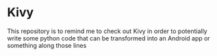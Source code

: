 # Kivy
This repository is to remind me to check out Kivy in order to potentially write some python code that can be transformed into an Android app or something along those lines
